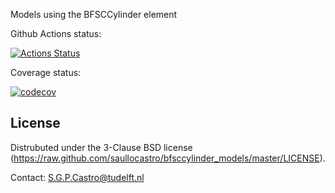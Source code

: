 Models using the BFSCCylinder element

Github Actions status:

[![Actions Status](https://github.com/saullocastro/bfsccylinder_models/workflows/pytest/badge.svg)](https://github.com/saullocastro/bfsccylinder_models/actions)

Coverage status:

[![codecov](https://codecov.io/gh/saullocastro/bfsccylinder_models/branch/master/graph/badge.svg?token=WHOOZ3V35L)](https://codecov.io/gh/saullocastro/bfsccylinder_models)

License
-------
Distrubuted under the 3-Clause BSD license
(https://raw.github.com/saullocastro/bfsccylinder_models/master/LICENSE).

Contact: S.G.P.Castro@tudelft.nl

